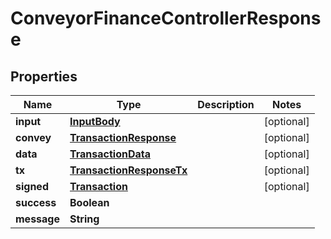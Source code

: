 # ConveyorFinanceControllerResponse

## Properties

| Name        | Type                                                  | Description | Notes       |
| ----------- | ----------------------------------------------------- | ----------- | ----------- |
| **input**   | [**InputBody**](inputbody.md)                         |             | \[optional] |
| **convey**  | [**TransactionResponse**](transactionresponse.md)     |             | \[optional] |
| **data**    | [**TransactionData**](transactiondata.md)             |             | \[optional] |
| **tx**      | [**TransactionResponseTx**](transactionresponsetx.md) |             | \[optional] |
| **signed**  | [**Transaction**](transaction.md)                     |             | \[optional] |
| **success** | **Boolean**                                           |             |             |
| **message** | **String**                                            |             |             |
